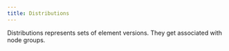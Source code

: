 ```yaml
---
title: Distributions
---
```


<head>
  <title>Ref | Distributions</title>
</head>

Distributions represents sets of element versions. They get associated with node groups.
